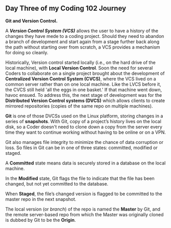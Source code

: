 ## Day Three of my Coding 102 Journey

**Git and Version Control.**

A **_Version Control System \(VCS\)_** allows the user to have a history of the changes they have mede to a coding project.  Should they need to abandon a branch of development and start again from a stage further back along the path without starting over from scratch, a VCS provides a mechanism for doing so cleanly.

Historically, Version control started locally \(i.e., on the hard drive of the local machine\), with **Local Version Control**.  Soon the need for several Coders to collaborate on a single project brought about the development of **Centralized Version Control System \(CVCS\)**, where the VCS lived on a common server rather than on one local machine.  Like the LVCS before it, the CVCS still held \'all the eggs in one basket.\'  If that machine went down, havoc ensued.  To address this, the next stage of development was for the **Distributed Version Control systems \(DVCS\)** which allows clients to create mirrored repositories \(copies of the same repo on multiple machines\).

**Git** is one of those DVCSs used on the Linux platform, storing changes in a series of **snapshots**.  With Git, copy of a project’s history lives on the local disk, so a Coder doesn't need to clone down a copy from the server every time they want to continue working without having to be online or on a VPN.

Git also manages file integrity to minimize the chance of data corruption or loss.  So files in Git can be in one of three states: committed, modified or staged.

A **Committed** state means data is securely stored in a database on the local machine.

In the **Modified** state, Git flags the file to indicate that the file has been changed, but not yet committed to the database.

When **Staged**, the file’s changed version is flagged to be committed to the master repo in the next snapshot.

The local version \(or *branch*\) of the repo is named the **Master** by Git, and the remote server-based repo from which the Master was originally cloned is dubbed by Git to be the **Origin**.

